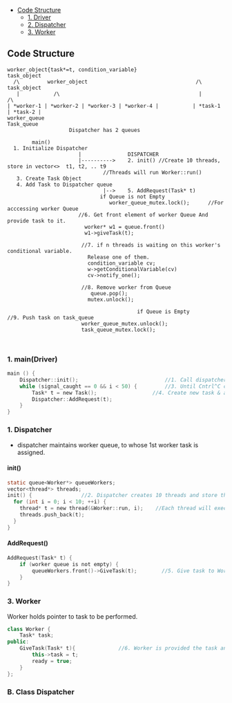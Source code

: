 - [Code Structure](#cs)
  - [1. Driver](#dr)
  - [2. Dispatcher](#d)
  - [3. Worker](#w)


<a name=cs></a>
## Code Structure
```
worker_object{task*=t, condition_variable}                  task_object
  /\         worker_object                                   /\         task_object
   |           /\                                             |         /\
| *worker-1 | *worker-2 | *worker-3 | *worker-4 |           | *task-1 | *task-2 |        
worker_queue                                                 Task_queue
					Dispatcher has 2 queues

        main()
  1. Initialize Dispatcher
                       |               DISPATCHER
                       |---------->    2. init() //Create 10 threads, store in vector<>  t1, t2, .. t9
				               //Threads will run Worker::run()
   3. Create Task Object
   4. Add Task to Dispatcher queue 
                               |-->    5. AddRequest(Task* t)
			       	          if Queue is not Empty
			                     worker_queue_mutex.lock();      //For acccessing worker Queue
					   //6. Get front element of worker Queue And provide task to it.
					     worker* w1 = queue.front()  
					     w1->giveTask(t);
					     
					    //7. if n threads is waiting on this worker's conditional variable.
					      Release one of them.
					      condition_variable cv;
					      w->getConditionalVariable(cv)
					      cv->notify_one();
					 
					    //8. Remove worker from Queue
					       queue.pop();
					      mutex.unlock();
					      
                                          if Queue is Empty          //9. Push task on task_queue
					    worker_queue_mutex.unlock();
					    task_queue_mutex.lock();
					    
					    
```
<a name=dr></a>
### 1. main(Driver)
<a name=d></a>
```c
main () {
	Dispatcher::init();                            //1. Call dispatcher init() function.
	while (signal_caught == 0 && i < 50) {	       //3. Until Cntrl^C caught or finished 50 tasks
		Task* t = new Task();                  //4. Create new task & add to Dispatcher
		Dispatcher::AddRequest(t);
	}
}
```

### 1. Dispatcher
- dispatcher maintains worker queue, to whose 1st worker task is assigned.
#### init()
```c
static queue<Worker*> queueWorkers;
vector<thread*> threads;
init() {				//2. Dispatcher creates 10 threads and store thread* in vector.
  for (int i = 0; i < 10; ++i) {
    thread* t = new thread(&Worker::run, i);	//Each thread will execute Worker class's run() method
    threads.push_back(t);
  }
}
```
#### AddRequest()
```c
AddRequest(Task* t) {
	if (worker queue is not empty) {
		queueWorkers.front()->GiveTask(t);        //5. Give task to Worker=Thread
	}
}
```

<a name=w></a>
### 3. Worker
Worker holds pointer to task to be performed.
```cpp
class Worker {
	Task* task;
public:
	GiveTask(Task* t){				//6. Worker is provided the task and set to ready state
		this->task = t;
		ready = true;
	}
};  
```


### B. Class Dispatcher

